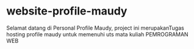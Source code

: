 # website-profile-maudy
Selamat datang di Personal Profile Maudy, project ini merupakanTugas hosting profile maudy untuk memenuhi uts mata kuliah PEMROGRAMAN WEB 
